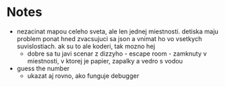 # Notes

* nezacinat mapou celeho sveta, ale len jednej miestnosti. detiska maju problem ponat hned zvacsujuci sa json a vnimat ho vo vsetkych suvislostiach. ak su to ale koderi, tak mozno hej
  * dobre sa tu javi scenar z dizzyho - escape room - zamknuty v miestnosti, v ktorej je papier, zapalky a vedro s vodou
* guess the number
  * ukazat aj rovno, ako funguje debugger